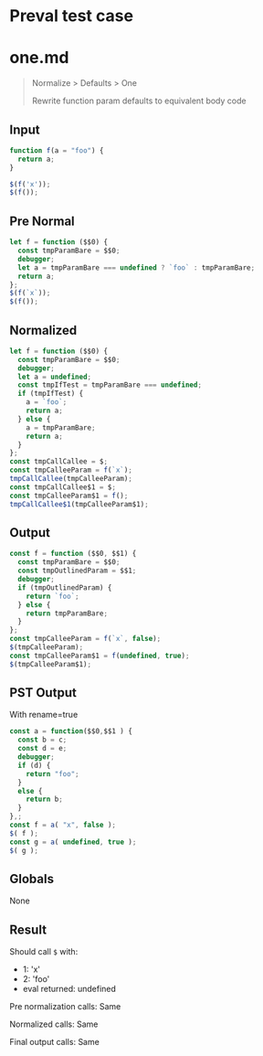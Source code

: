 # Preval test case

# one.md

> Normalize > Defaults > One
>
> Rewrite function param defaults to equivalent body code

## Input

`````js filename=intro
function f(a = "foo") { 
  return a; 
}

$(f('x'));
$(f());
`````

## Pre Normal

`````js filename=intro
let f = function ($$0) {
  const tmpParamBare = $$0;
  debugger;
  let a = tmpParamBare === undefined ? `foo` : tmpParamBare;
  return a;
};
$(f(`x`));
$(f());
`````

## Normalized

`````js filename=intro
let f = function ($$0) {
  const tmpParamBare = $$0;
  debugger;
  let a = undefined;
  const tmpIfTest = tmpParamBare === undefined;
  if (tmpIfTest) {
    a = `foo`;
    return a;
  } else {
    a = tmpParamBare;
    return a;
  }
};
const tmpCallCallee = $;
const tmpCalleeParam = f(`x`);
tmpCallCallee(tmpCalleeParam);
const tmpCallCallee$1 = $;
const tmpCalleeParam$1 = f();
tmpCallCallee$1(tmpCalleeParam$1);
`````

## Output

`````js filename=intro
const f = function ($$0, $$1) {
  const tmpParamBare = $$0;
  const tmpOutlinedParam = $$1;
  debugger;
  if (tmpOutlinedParam) {
    return `foo`;
  } else {
    return tmpParamBare;
  }
};
const tmpCalleeParam = f(`x`, false);
$(tmpCalleeParam);
const tmpCalleeParam$1 = f(undefined, true);
$(tmpCalleeParam$1);
`````

## PST Output

With rename=true

`````js filename=intro
const a = function($$0,$$1 ) {
  const b = c;
  const d = e;
  debugger;
  if (d) {
    return "foo";
  }
  else {
    return b;
  }
},;
const f = a( "x", false );
$( f );
const g = a( undefined, true );
$( g );
`````

## Globals

None

## Result

Should call `$` with:
 - 1: 'x'
 - 2: 'foo'
 - eval returned: undefined

Pre normalization calls: Same

Normalized calls: Same

Final output calls: Same
